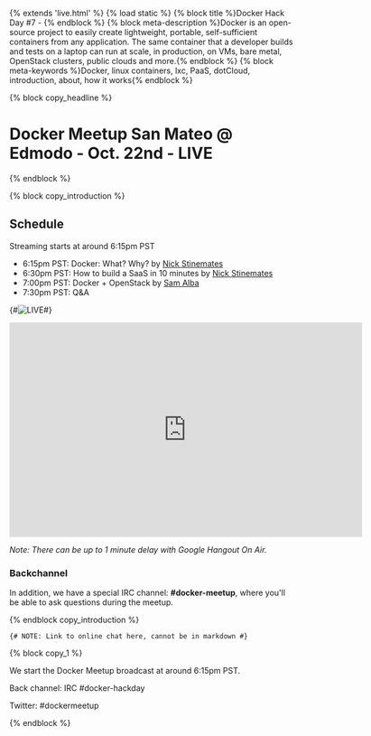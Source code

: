{% extends 'live.html' %}
{% load static %}
{% block title %}Docker Hack Day #7 - {% endblock %}
{% block meta-description %}Docker is an open-source project to easily create lightweight, portable, self-sufficient containers from any application. The same container that a developer builds and tests on a laptop can run at scale, in production, on VMs, bare metal, OpenStack clusters, public clouds and more.{% endblock %}
{% block meta-keywords %}Docker, linux containers, lxc, PaaS, dotCloud, introduction, about, how it works{% endblock %}


{% block copy_headline %}
# Docker Meetup San Mateo @ Edmodo - Oct. 22nd - LIVE #
{% endblock %}

{% block copy_introduction %}

## Schedule

Streaming starts at around 6:15pm PST

* 6:15pm PST: Docker: What? Why? by <a href="https://twitter.com/nickstinemates">Nick Stinemates</a>
* 6:30pm PST: How to build a SaaS in 10 minutes by <a href="https://twitter.com/nickstinemates">Nick Stinemates</a>
* 7:00pm PST: Docker + OpenStack by <a href="https://twitter.com/sam_alba">Sam Alba</a>
* 7:30pm PST: Q&A

{#<img src="{% static 'img/live/docker-meetup-waiting.jpg' %}" title="LIVE">#}
<iframe width="625" height="380" src="http://www.youtube.com/embed/6RzQB0XbTrQ" frameborder="0" allowfullscreen></iframe>

<i>Note: There can be up to 1 minute delay with Google Hangout On Air.</i>

### Backchannel

In addition, we have a special IRC channel: <strong>#docker-meetup</strong>, where you'll be able to ask questions during the meetup.

{% endblock copy_introduction %}

    {# NOTE: Link to online chat here, cannot be in markdown #}

{% block copy_1 %}

We start the Docker Meetup broadcast at around 6:15pm PST.

Back channel: IRC #docker-hackday

Twitter: #dockermeetup

{% endblock %}
